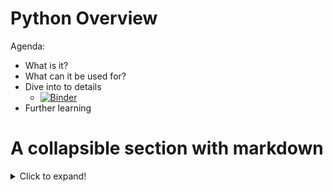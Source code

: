 # Python Overview 

Agenda:
- What is it?
- What can it be used for?
- Dive into to details
    - [![Binder](https://mybinder.org/badge_logo.svg)](https://mybinder.org/v2/gh/yoskovia/python_uat/HEAD)
- Further learning

# A collapsible section with markdown
<details>
  <summary>Click to expand!</summary>
  
  ## Heading
  1. A numbered
  2. list
     * With some
     * Sub bullets
</details>
